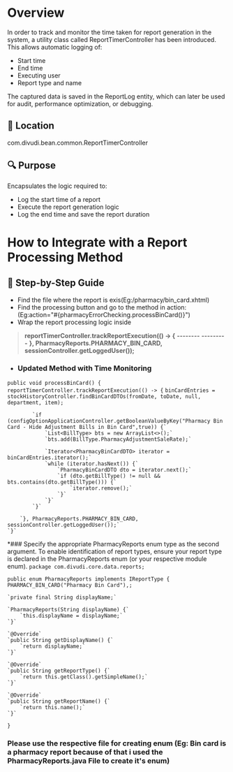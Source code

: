 # Overview
In order to track and monitor the time taken for report generation in the system, a utility class called ReportTimerController has been introduced. This allows automatic logging of:

* Start time
* End time
* Executing user
* Report type and name

The captured data is saved in the ReportLog entity, which can later be used for audit, performance optimization, or debugging.

## 📁 Location
com.divudi.bean.common.ReportTimerController

## 🔍 Purpose
Encapsulates the logic required to:

* Log the start time of a report
* Execute the report generation logic
* Log the end time and save the report duration

# How to Integrate with a Report Processing Method
## 🔧 Step-by-Step Guide
* Find the file where the report is exis(Eg:/pharmacy/bin_card.xhtml)
* Find the processing button and go to the method in action: (Eg:action="#{pharmacyErrorChecking.processBinCard()}")
* Wrap the report processing logic inside 
> **reportTimerController.trackReportExecution(() -> {**
> **--------**
> **---------**
> **}, PharmacyReports.PHARMACY_BIN_CARD, sessionController.getLoggedUser());**

* ### Updated Method with Time Monitoring

`public void processBinCard() {`
        `reportTimerController.trackReportExecution(() -> {`
            `binCardEntries = stockHistoryController.findBinCardDTOs(fromDate, toDate, null, department, item);`

            `if (configOptionApplicationController.getBooleanValueByKey("Pharmacy Bin Card - Hide Adjustment Bills in Bin Card",true)) {`
                `List<BillType> bts = new ArrayList<>();`
                `bts.add(BillType.PharmacyAdjustmentSaleRate);`

                `Iterator<PharmacyBinCardDTO> iterator = binCardEntries.iterator();`
                `while (iterator.hasNext()) {`
                    `PharmacyBinCardDTO dto = iterator.next();`
                    `if (dto.getBillType() != null && bts.contains(dto.getBillType())) {`
                        `iterator.remove();`
                    `}`
                `}`
            `}`

        `}, PharmacyReports.PHARMACY_BIN_CARD, sessionController.getLoggedUser());`
    `}`

*###  Specify the appropriate PharmacyReports enum type as the second argument.
To enable identification of report types, ensure your report type is declared in the PharmacyReports enum (or your respective module enum).
`package com.divudi.core.data.reports;`

`public enum PharmacyReports implements IReportType {`
    `PHARMACY_BIN_CARD("Pharmacy Bin Card"),;`
    
    `private final String displayName;`

    `PharmacyReports(String displayName) {`
        `this.displayName = displayName;`
    `}`

    `@Override`
    `public String getDisplayName() {`
        `return displayName;`
    `}`

    `@Override`
    `public String getReportType() {`
        `return this.getClass().getSimpleName();`
    `}`

    `@Override`
    `public String getReportName() {`
        `return this.name();`
    `}`
`}`

### Please use the respective file for creating enum (Eg: Bin card is a pharmacy report because of that i used the PharmacyReports.java File to create it's enum)